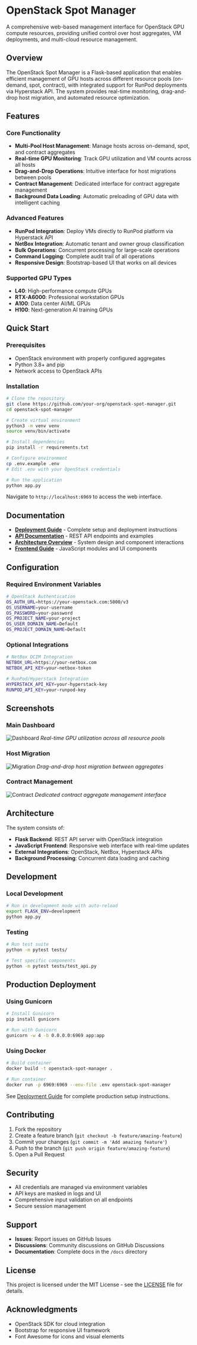 # OpenStack Spot Manager

A comprehensive web-based management interface for OpenStack GPU compute resources, providing unified control over host aggregates, VM deployments, and multi-cloud resource management.

## Overview

The OpenStack Spot Manager is a Flask-based application that enables efficient management of GPU hosts across different resource pools (on-demand, spot, contract), with integrated support for RunPod deployments via Hyperstack API. The system provides real-time monitoring, drag-and-drop host migration, and automated resource optimization.

## Features

### Core Functionality
- **Multi-Pool Host Management**: Manage hosts across on-demand, spot, and contract aggregates
- **Real-time GPU Monitoring**: Track GPU utilization and VM counts across all hosts
- **Drag-and-Drop Operations**: Intuitive interface for host migrations between pools
- **Contract Management**: Dedicated interface for contract aggregate management
- **Background Data Loading**: Automatic preloading of GPU data with intelligent caching

### Advanced Features
- **RunPod Integration**: Deploy VMs directly to RunPod platform via Hyperstack API
- **NetBox Integration**: Automatic tenant and owner group classification
- **Bulk Operations**: Concurrent processing for large-scale operations
- **Command Logging**: Complete audit trail of all operations
- **Responsive Design**: Bootstrap-based UI that works on all devices

### Supported GPU Types
- **L40**: High-performance compute GPUs
- **RTX-A6000**: Professional workstation GPUs  
- **A100**: Data center AI/ML GPUs
- **H100**: Next-generation AI training GPUs

## Quick Start

### Prerequisites
- OpenStack environment with properly configured aggregates
- Python 3.8+ and pip
- Network access to OpenStack APIs

### Installation
```bash
# Clone the repository
git clone https://github.com/your-org/openstack-spot-manager.git
cd openstack-spot-manager

# Create virtual environment
python3 -m venv venv
source venv/bin/activate

# Install dependencies
pip install -r requirements.txt

# Configure environment
cp .env.example .env
# Edit .env with your OpenStack credentials

# Run the application
python app.py
```

Navigate to `http://localhost:6969` to access the web interface.

## Documentation

- **[Deployment Guide](DEPLOYMENT_GUIDE.md)** - Complete setup and deployment instructions
- **[API Documentation](API_DOCUMENTATION.md)** - REST API endpoints and examples
- **[Architecture Overview](ARCHITECTURE.md)** - System design and component interactions
- **[Frontend Guide](FRONTEND_DOCUMENTATION.md)** - JavaScript modules and UI components

## Configuration

### Required Environment Variables
```bash
# OpenStack Authentication
OS_AUTH_URL=https://your-openstack.com:5000/v3
OS_USERNAME=your-username
OS_PASSWORD=your-password
OS_PROJECT_NAME=your-project
OS_USER_DOMAIN_NAME=Default
OS_PROJECT_DOMAIN_NAME=Default
```

### Optional Integrations
```bash
# NetBox DCIM Integration
NETBOX_URL=https://your-netbox.com
NETBOX_API_KEY=your-netbox-token

# RunPod/Hyperstack Integration
HYPERSTACK_API_KEY=your-hyperstack-key
RUNPOD_API_KEY=your-runpod-key
```

## Screenshots

### Main Dashboard
![Dashboard](docs/images/dashboard.png)
*Real-time GPU utilization across all resource pools*

### Host Migration
![Migration](docs/images/migration.png)
*Drag-and-drop host migration between aggregates*

### Contract Management
![Contract](docs/images/contract.png)
*Dedicated contract aggregate management interface*

## Architecture

The system consists of:
- **Flask Backend**: REST API server with OpenStack integration
- **JavaScript Frontend**: Responsive web interface with real-time updates
- **External Integrations**: OpenStack, NetBox, Hyperstack APIs
- **Background Processing**: Concurrent data loading and caching

## Development

### Local Development
```bash
# Run in development mode with auto-reload
export FLASK_ENV=development
python app.py
```

### Testing
```bash
# Run test suite
python -m pytest tests/

# Test specific components
python -m pytest tests/test_api.py
```

## Production Deployment

### Using Gunicorn
```bash
# Install Gunicorn
pip install gunicorn

# Run with Gunicorn
gunicorn -w 4 -b 0.0.0.0:6969 app:app
```

### Using Docker
```bash
# Build container
docker build -t openstack-spot-manager .

# Run container
docker run -p 6969:6969 --env-file .env openstack-spot-manager
```

See [Deployment Guide](DEPLOYMENT_GUIDE.md) for complete production setup instructions.

## Contributing

1. Fork the repository
2. Create a feature branch (`git checkout -b feature/amazing-feature`)
3. Commit your changes (`git commit -m 'Add amazing feature'`)
4. Push to the branch (`git push origin feature/amazing-feature`)
5. Open a Pull Request

## Security

- All credentials are managed via environment variables
- API keys are masked in logs and UI
- Comprehensive input validation on all endpoints
- Secure session management

## Support

- **Issues**: Report issues on GitHub Issues
- **Discussions**: Community discussions on GitHub Discussions
- **Documentation**: Complete docs in the `/docs` directory

## License

This project is licensed under the MIT License - see the [LICENSE](LICENSE) file for details.

## Acknowledgments

- OpenStack SDK for cloud integration
- Bootstrap for responsive UI framework
- Font Awesome for icons and visual elements